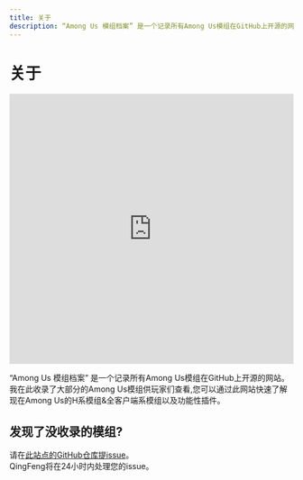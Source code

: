 ```yaml
---
title: 关于
description: “Among Us 模组档案” 是一个记录所有Among Us模组在GitHub上开源的网站。我在此收录了大部分的Among Us模组供玩家们查看,您可以通过此网站快速了解现在Among Us的H系模组&全客户端系模组以及功能性插件。
---
```

# 关于

<iframe src="https://player.bilibili.com/player.html?isOutside=true&aid=112858234880553&bvid=BV1hBvjeyETb&cid=500001632848622&p=1&high_quality=1" scrolling="no" border="0" frameborder="no" framespacing="0" allowfullscreen="true" width="100%" sandbox="allow-top-navigation allow-same-origin allow-forms allow-scripts" height="480px"></iframe>

“Among Us 模组档案” 是一个记录所有Among Us模组在GitHub上开源的网站。<br>
我在此收录了大部分的Among Us模组供玩家们查看,您可以通过此网站快速了解现在Among Us的H系模组&全客户端系模组以及功能性插件。

## 发现了没收录的模组?
请在[此站点的GitHub仓库提issue](https://github.com/QingFeng-awa/AuModSite/issues/new?assignees=QingFeng-awa&labels=%E7%B1%BB%E5%9E%8B%3A%E9%9C%80%E6%B1%82%2C%E7%8A%B6%E6%80%81%3A%E5%BE%85%E5%A4%84%E7%90%86%2C%E5%A4%87%E6%B3%A8%3A%E6%A8%A1%E7%BB%84&projects=&template=NewMod.yaml&title=%5BMod%5D%3A+)。<br>
QingFeng将在24小时内处理您的issue。